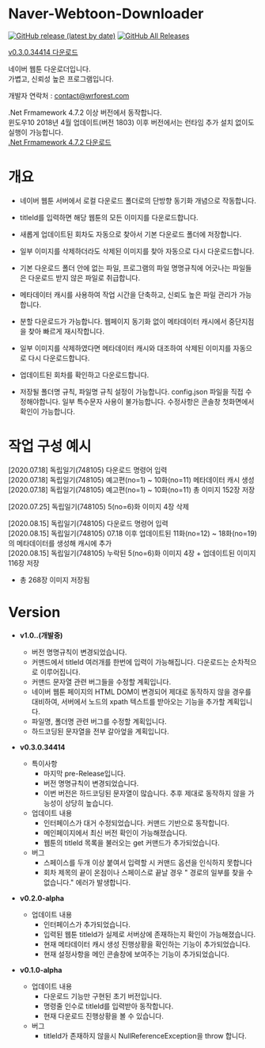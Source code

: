 # Naver-Webtoon-Downloader
[![GitHub release (latest by date)](https://img.shields.io/github/v/release/wr-rainforest/Naver-Webtoon-Downloader?label=latest&style=flat-square)](https://github.com/wr-rainforest/Naver-Webtoon-Downloader/releases/latest)
[![GitHub All Releases](https://img.shields.io/github/downloads/wr-rainforest/Naver-Webtoon-Downloader/total?label=Downloades&style=flat-square)](https://github.com/wr-rainforest/Naver-Webtoon-Downloader/releases)
     
[v0.3.0.34414 다운로드](https://github.com/wr-rainforest/Naver-Webtoon-Downloader/releases/download/v0.3.0.34414/Naver-Webtoon-Downloader.v0.3.0.34414.zip)
  
네이버 웹툰 다운로더입니다.   
가볍고, 신뢰성 높은 프로그램입니다.    
    
개발자 연락처 : contact@wrforest.com

.Net Frmamework 4.7.2 이상 버전에서 동작합니다.    
윈도우10 2018년 4월 업데이트(버전 1803) 이후 버전에서는 런타임 추가 설치 없이도 실행이 가능합니다.   
[.Net Frmamework 4.7.2 다운로드](https://dotnet.microsoft.com/download/dotnet-framework/net472)
# 개요
- 네이버 웹툰 서버에서 로컬 다운로드 폴더로의 단방향 동기화 개념으로 작동합니다.    
    
- titleId를 입력하면 해당 웹툰의 모든 이미지를 다운로드합니다.     
    
- 새롭게 업데이트된 회차도 자동으로 찾아서 기본 다운로드 폴더에 저장합니다.     
    
- 일부 이미지를 삭제하더라도 삭제된 이미지를 찾아 자동으로 다시 다운로드합니다.   
   
- 기본 다운로드 폴더 안에 없는 파일, 프로그램의 파일 명명규칙에 어긋나는 파일들은 다운로드 받지 않은 파일로 취급합니다.    
   
- 메타데이터 캐시를 사용하여 작업 시간을 단축하고, 신뢰도 높은 파일 관리가 가능합니다.   
   
- 분할 다운로드가 가능합니다. 웹페이지 동기화 없이 메타데이터 캐시에서 중단지점을 찾아 빠르게 재시작합니다.     
   
- 일부 이미지를 삭제하였다면 메타데이터 캐시와 대조하여 삭제된 이미지를 자동으로 다시 다운로드합니다.       
   
- 업데이트된 회차를 확인하고 다운로드합니다.     
   
- 저장될 폴더명 규칙, 파일명 규칙 설정이 가능합니다. config.json 파일을 직접 수정해야합니다. 일부 특수문자 사용이 불가능합니다. 수정사항은 콘솔창 첫화면에서 확인이 가능합니다.
# 작업 구성 예시
[2020.07.18] 독립일기(748105) 다운로드 명령어 입력   
[2020.07.18] 독립일기(748105) 예고편(no=1) ~ 10화(no=11) 메타데이터 캐시 생성    
[2020.07.18] 독립일기(748105) 예고편(no=1) ~ 10화(no=11) 총 이미지 152장 저장    
    
[2020.07.25] 독립일기(748105) 5(no=6)화 이미지 4장 삭제     
    
[2020.08.15] 독립일기(748105) 다운로드 명령어 입력    
[2020.08.15] 독립일기(748105) 07.18 이후 업데이트된 11화(no=12) ~ 18화(no=19) 의 메타데이터를 생성해 캐시에 추가         
[2020.08.15] 독립일기(748105) 누락된 5(no=6)화 이미지 4장 + 업데이트된 이미지 116장 저장

- 총 268장 이미지 저장됨
     
# Version 
- __v1.0.**.**(개발중)__
  - 버전 명명규칙이 변경되었습니다.
  - 커맨드에서 titleId 여러개를 한번에 입력이 가능해집니다. 다운로드는 순차적으로 이루어집니다.
  - 커맨드 문자열 관련 버그들을 수정할 계획입니다.
  - 네이버 웹툰 페이지의 HTML DOM이 변경되어 제대로 동작하지 않을 경우를 대비하여, 서버에서 노드의 xpath 텍스트를 받아오는 기능을 추가할 계획입니다.
  - 파일명, 폴더명 관련 버그를 수정할 계획입니다.
  - 하드코딩된 문자열을 전부 갈아엎을 계획입니다.



- __v0.3.0.34414__
  - 특이사항
    - 마지막 pre-Release입니다.
    - 버전 명명규칙이 변경되었습니다.
    - 이번 버전은 하드코딩된 문자열이 많습니다. 추후 제대로 동작하지 않을 가능성이 상당히 높습니다.
  - 업데이트 내용
    - 인터페이스가 대거 수정되었습니다. 커맨드 기반으로 동작합니다.
    - 메인페이지에서 최신 버전 확인이 가능해졌습니다.
    - 웹툰의 titleId 목록을 불러오는 get 커맨드가 추가되었습니다.
  - 버그
    - 스페이스를 두개 이상 붙여서 입력할 시 커맨드 옵션을 인식하지 못합니다
    - 회차 제목의 끝이 온점이나 스페이스로 끝날 경우 " 경로의 일부를 찾을 수 없습니다." 에러가 발생합니다.



- __v0.2.0-alpha__
  - 업데이트 내용
    - 인터페이스가 추가되었습니다.
    - 입력된 웹툰 titleId가 실제로 서버상에 존재하는지 확인이 가능해졌습니다.
    - 현재 메타데이터 캐시 생성 진행상황을 확인하는 기능이 추가되었습니다.
    - 현재 설정사항을 메인 콘솔창에 보여주는 기능이 추가되었습니다.   



- __v0.1.0-alpha__
  - 업데이트 내용
    - 다운로드 기능만 구현된 초기 버전입니다.   
    - 명령줄 인수로 titleId를 입력받아 동작합니다.
    - 현재 다운로드 진행상황을 볼 수 있습니다.
  - 버그
    - titleId가 존재하지 않을시 NullReferenceException을 throw 합니다.
